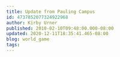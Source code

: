 ```yaml
---
title: Update from Pauling Campus
id: 4737852077324922968
author: Kirby Urner
published: 2010-02-10T09:48:00.000-08:00
updated: 2020-12-11T18:35:41.465-08:00
blog: world_game
tags: 
---
```


